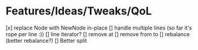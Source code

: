 # Features/Ideas/Tweaks/QoL
[x] replace Node with NewNode in-place 
[] handle multiple lines (so far it's rope per line :))
[] line iterator?
[] remove at
[] remove from to
[] rebalance (better rebalance?)
[] Better split
